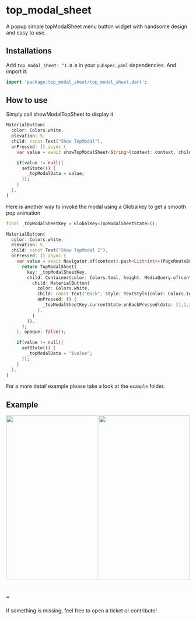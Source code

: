 # top_modal_sheet

A popup simple topModalSheet menu button widget with handsome design and easy to use.

## Installations

Add `top_modal_sheet: ^1.0.0` in your `pubspec.yaml` dependencies. And import it:

```dart
import 'package:top_modal_sheet/top_modal_sheet.dart';
```

## How to use

Simply call showModalTopSheet to display it

```dart
MaterialButton(
  color: Colors.white,
  elevation: 5,
  child: const Text("Show TopModal"),
  onPressed: () async {
    var value = await showTopModalSheet<String>(context: context, child: DumyModal());

    if(value != null){
      setState(() {
        _topModalData = value;
      });
    }
  },
)
```

Here is another way to invoke the modal using a Globalkey to get a smooth pop animation

```dart
final _topModalSheetKey = GlobalKey<TopModalSheetState>();

MaterialButton(
  color: Colors.white,
  elevation: 5,
  child: const Text("Show TopModal 2"),
  onPressed: () async {
    var value = await Navigator.of(context).push<List<int>>(PageRouteBuilder(pageBuilder: (_, __, ___) {
      return TopModalSheet(
        key: _topModalSheetKey,
        child: Container(color: Colors.teal, height: MediaQuery.of(context).size.height * .2, child: Center(
          child: MaterialButton(
            color: Colors.white,
            child: const Text("Back", style: TextStyle(color: Colors.teal),),
            onPressed: () {
              _topModalSheetKey.currentState.onBackPressed(data: [1,2,3]);
            },
          )
        )),
      );
    }, opaque: false));

    if(value != null){
      setState(() {
        _topModalData = "$value";
      });
    }
  },
)
```

For a more detail example please take a look at the `example` folder.

## Example

<img src="https://github.com/Pilaba/TopModalSheet/blob/master/example/A.png" width="250" height="450">
<img src="https://github.com/Pilaba/TopModalSheet/blob/master/example/B.png" width="250" height="450">

## -

If something is missing, feel free to open a ticket or contribute!